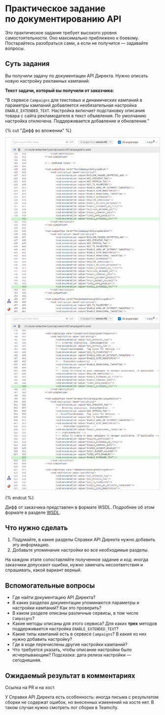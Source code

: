 # Практическое задание по документированию API

Это практическое задание требует высокого уровня самостоятельности. Оно максимально приближено к боевому. Постарайтесь разобраться сами, а если не получится — задавайте вопросы.

## Суть задания

Вы получили задачу по документации API Директа. Нужно описать новую настройку рекламных кампаний.

**Текст задачи, который вы получили от заказчика:**

"В сервисе `Campaigns` для текстовых и динамических кампаний в параметры кампаний добавляется необязательная настройка `ENABLE_EXTENDED_TEXT`. Настройка включает подстановку описания товара с сайта рекламодателя в текст объявления. По умолчанию настройка отключена. Поддерживается добавление и обновление."

{% cut "Дифф во вложении" %}

![](../images/doc-task-1.png)
![](../images/doc-task-2.png)

{% endcut %}

Дифф от заказчика представлен в формате WSDL. Подробнее об этом формате в разделе [WSDL](../api-theory/formats/wsdl-markup.md).

## Что нужно сделать

1. Подумайте, в какие разделы Справки API Директа нужно добавить эту информацию.
1. Добавьте упоминание настройки во все необходимые разделы.

На каждом этапе сопоставляйте полученное задание и код: иногда заказчики допускают ошибки, нужно замечать несоответствия и спрашивать, какой вариант верный.


## Вспомогательные вопросы

- Где найти документацию API Директа?
- В каких разделах документации упоминаются параметры и настройки кампаний? Как это проверить?
- В каком разделе описаны различные сервисы, в том числе `Campaigns`?
- Какие методы описаны для этого сервиса? Для каких **трех** методов поддерживается настройка `ENABLE_EXTENDED_TEXT`?
- Какие типы кампаний есть в сервисе `Campaigns`? В какие из них нужно добавить настройку?
- Где в коде перечислены другие настройки кампаний?
- Что требуется указать, чтобы описание настройки было исчерпывающим? Подсказка: дата релиза настройки — сегодняшняя.
    

## Ожидаемый результат в комментариях
Ссылка на PR и на хост.

У Справки API Директа есть особенность: иногда письма с результатом сборки не содержат ошибок, но внесенных изменений на хосте нет. В таком случае нужно смотреть лог сборки в Teamcity.


